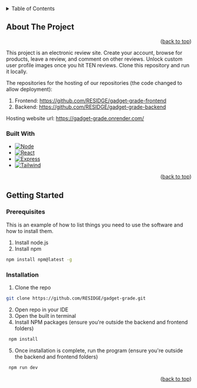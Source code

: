 <a name="readme-top"></a>

<!-- TABLE OF CONTENTS -->
<details>
  <summary>Table of Contents</summary>
  <ol>
    <li>
      <a href="#about-the-project">About The Project</a>
      <ul>
        <li><a href="#built-with">Built With</a></li>
      </ul>
    </li>
    <li>
      <a href="#getting-started">Getting Started</a>
      <ul>
        <li><a href="#prerequisites">Prerequisites</a></li>
        <li><a href="#installation">Installation</a></li>
      </ul>
    </li>
  </ol>
</details>

<!-- ABOUT THE PROJECT -->

## About The Project

<p align="right">(<a href="#readme-top">back to top</a>)</p>
This project is an electronic review site. Create your account, browse for products, leave a review, and comment on other reviews.
Unlock custom user profile images once you hit TEN reviews. Clone this repository and run it locally.

The repositories for the hosting of our repositories (the code changed to allow deployment):
1. Frontend: https://github.com/RESIDGE/gadget-grade-frontend
2. Backend: https://github.com/RESIDGE/gadget-grade-backend

Hosting website url: https://gadget-grade.onrender.com/

### Built With

- [![Node][node.js]][node-url]
- [![React][react.js]][react-url]
- [![Express][express.js]][express-url]
- [![Tailwind][tailwindcss]][tailwindcss-url]

<p align="right">(<a href="#readme-top">back to top</a>)</p>

<!-- GETTING STARTED -->

## Getting Started
### Prerequisites

This is an example of how to list things you need to use the software and how to install them.

1. Install node.js
2. Install npm
  ```sh
  npm install npm@latest -g
  ```

### Installation

1. Clone the repo
```sh
git clone https://github.com/RESIDGE/gadget-grade.git
```
2. Open repo in your IDE
3. Open the built in terminal 
4. Install NPM packages (ensure you're outside the backend and frontend folders)
  ```sh
   npm install
   ```
5. Once installation is complete, run the program (ensure you're outside the backend and frontend folders)
  ```sh
   npm run dev
   ```

<p align="right">(<a href="#readme-top">back to top</a>)</p>

<!-- MARKDOWN LINKS & IMAGES -->
<!-- https://www.markdownguide.org/basic-syntax/#reference-style-links -->

[node.js]: https://img.shields.io/badge/Node.js-43853D?style=for-the-badge&logo=node.js&logoColor=white
[node-url]: https://nodejs.org/
[react.js]: https://img.shields.io/badge/React-20232A?style=for-the-badge&logo=react&logoColor=61DAFB
[react-url]: https://reactjs.org/
[express.js]: https://img.shields.io/badge/Express.js-404D59?style=for-the-badge
[express-url]: https://expressjs.com/
[tailwindcss]: https://img.shields.io/badge/Tailwind_CSS-38B2AC?style=for-the-badge&logo=tailwind-css&logoColor=white
[tailwindcss-url]: https://tailwindcss.com/
